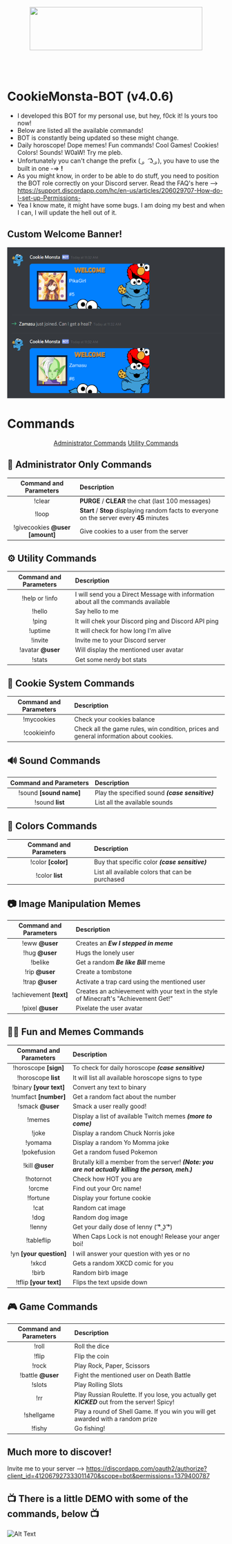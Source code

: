 <p align="center">
  <img src="https://vignette.wikia.nocookie.net/logopedia/images/1/10/Sesame-street-logo_%281%29.png/revision/latest?cb=20161227004438" width="400" height="100">
</p>
<br/><br/>

# CookieMonsta-BOT (v4.0.6)

* I developed this BOT for my personal use, but hey, f0ck it! Is yours too now!
* Below are listed all the available commands!
* BOT is constantly being updated so these might change.
* Daily horoscope! Dope memes! Fun commands! Cool Games! Cookies! Colors! Sounds! W0aW! Try me pleb.
* Unfortunately you can't change the prefix ( ͜。 ͡ʖ ͜。), you have to use the built in one -=> **!** 
* As you might know, in order to be able to do stuff, you need to position the BOT role correctly on your Discord server. Read the FAQ's here --> https://support.discordapp.com/hc/en-us/articles/206029707-How-do-I-set-up-Permissions-
* Yea I know mate, it might have some bugs. I am doing my best and when I can, I will update the hell out of it.

## Custom Welcome Banner!
![Screenshot](Capture.PNG)

# Commands

<center>
  <a href="https://github.com/tutyamxx/CookieMonsta-BOT#-administrator-only-commands">Administrator Commands</a>
  <a href="https://github.com/tutyamxx/CookieMonsta-BOT#%EF%B8%8F-utility-commands">Utility Commands</a>
  
</center>

## 🎩 Administrator Only Commands
| Command and Parameters | Description |
| :---:              |                   :--- |
| !clear | **PURGE** / **CLEAR** the chat (last 100 messages) |
| !loop | **Start** / **Stop** displaying random facts to everyone on the server every **45** minutes |
| !givecookies **@user** **[amount]** | Give cookies to a user from the server |


## ⚙️ Utility Commands
| Command and Parameters | Description |
| :---:              |                   :--- |
| !help or !info | I will send you a Direct Message with information about all the commands available |
| !hello | Say hello to me |
| !ping  | It will chek your Discord ping and Discord API ping |
| !uptime | It will check for how long I'm alive |
| !invite | Invite me to your Discord server |
| !avatar **@user** | Will display the mentioned user avatar |
| !stats | Get some nerdy bot stats |

## 🍪 Cookie System Commands
| Command and Parameters | Description |
| :---:              |                   :--- |
| !mycookies | Check your cookies balance |
| !cookieinfo | Check all the game rules, win condition, prices and general information about cookies. |

## 🔊 Sound Commands
| Command and Parameters | Description |
| :---:              |                   :--- |
| !sound **[sound name]** | Play the specified sound ***(case sensitive)*** |
| !sound **list** | List all the available sounds | 

## 🎨 Colors Commands
| Command and Parameters | Description |
| :---:              |                   :--- |
| !color **[color]** | Buy that specific color ***(case sensitive)*** |
| !color **list** | List all available colors that can be purchased |

## 📷 Image Manipulation Memes
| Command and Parameters | Description |
| :---:              |                   :--- |
| !eww **@user** | Creates an ***Ew I stepped in meme*** |
| !hug **@user** | Hugs the lonely user |
| !belike | Get a random ***Be like Bill*** meme |
| !rip **@user** | Create a tombstone |
| !trap **@user** | Activate a trap card using the mentioned user |
| !achievement **[text]** | Creates an achievement with your text in the style of Minecraft's "Achievement Get!" |
| !pixel **@user** | Pixelate the user avatar |

## 💁‍♀️ Fun and Memes Commands
| Command and Parameters | Description |
| :---:              |                   :--- |
| !horoscope **[sign]** | To check for daily horoscope ***(case sensitive)*** |
| !horoscope **list** | It will list all available horoscope signs to type |
| !binary **[your text]** | Convert any text to binary |
| !numfact **[number]** | Get a random fact about the number |
| !smack **@user** | Smack a user really good! |
| !memes | Display a list of available Twitch memes ***(more to come)*** |
| !joke | Display a random Chuck Norris joke |
| !yomama | Display a random Yo Momma joke |
| !pokefusion | Get a random fused Pokemon |
| !kill **@user** | Brutally kill a member from the server! ***(Note: you are not actually killing the person, meh.)*** |
| !hotornot | Check how HOT you are |
| !orcme | Find out your Orc name! |
| !fortune | Display your fortune cookie |
| !cat | Random cat image |
| !dog | Random dog image |
| !lenny | Get your daily dose of lenny ( ͡° ͜ʖ ͡°) |
| !tableflip | When Caps Lock is not enough! Release your anger boi! |
| !yn **[your question]** | I will answer your question with yes or no |
| !xkcd | Gets a random XKCD comic for you |
| !birb | Random birb image |
| !tflip **[your text]** | Flips the text upside down |

## 🎮 Game Commands
| Command and Parameters | Description |
| :---:              |                   :--- |
| !roll | Roll the dice |
| !flip | Flip the coin | 
| !rock | Play Rock, Paper, Scissors |
| !battle **@user** | Fight the mentioned user on Death Battle |
| !slots | Play Rolling Slots |
| !rr | Play Russian Roulette. If you lose, you actually get ***KICKED*** out from the server! Spicy! |
| !shellgame | Play a round of Shell Game. If you win you will get awarded with a random prize |
| !fishy | Go fishing! |


## Much more to discover!
Invite me to your server --> https://discordapp.com/oauth2/authorize?client_id=412067927333011470&scope=bot&permissions=1379400787

## 📺 There is a little DEMO with some of the commands, below 📺


![Alt Text](https://raw.githubusercontent.com/tutyamxx/CookieMonsta-BOT/master/cookiemonsta.gif)








